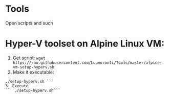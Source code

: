 # Tools
Open scripts and such



# Hyper-V toolset on Alpine Linux VM:

 1. Get script:
    ``` wget https://raw.githubusercontent.com/Luunoronti/Tools/master/alpine-vm-setup-hyperv.sh ```
2. Make it executable:
 ``` chmod +x setup-hyperv.sh
./setup-hyperv.sh ```
3. Execute
``` ./setup-hyperv.sh```
